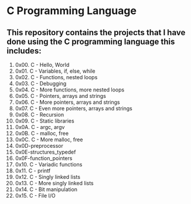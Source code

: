 # C Programming Language

## This repository contains the projects that I have done using the C programming language this includes:

1. 0x00. C - Hello, World
2. 0x01. C - Variables, if, else, while
3. 0x02. C - Functions, nested loops
4. 0x03. C - Debugging
5. 0x04. C - More functions, more nested loops
6. 0x05. C - Pointers, arrays and strings
7. 0x06. C - More pointers, arrays and strings
8. 0x07. C - Even more pointers, arrays and strings
9. 0x08. C - Recursion
10. 0x09. C - Static libraries
11. 0x0A. C - argc, argv
12. 0x0B. C - malloc, free
13. 0x0C. C - More malloc, free
14. 0x0D-preprocessor
15. 0x0E-structures_typedef
16.  0x0F-function_pointers
17. 0x10. C - Variadic functions
18. 0x11. C - printf
19. 0x12. C - Singly linked lists
20. 0x13. C - More singly linked lists
21. 0x14. C - Bit manipulation
22. 0x15. C - File I/O
